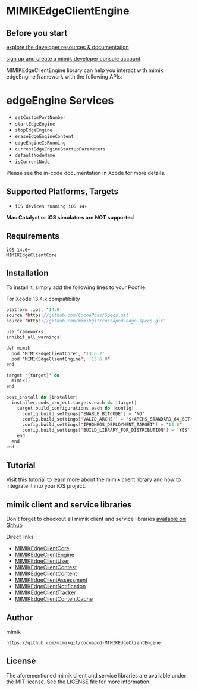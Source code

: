 # MIMIKEdgeClientEngine

## Before you start  

 [explore the developer resources & documentation](https://developer.mimik.com)
 
 [sign up and create a mimik developer console account](https://developer.mimik.com/console/create_account)
 
 
 


MIMIKEdgeClientEngine library can help you interact with mimik edgeEngine framework with the following APIs:
 
 # edgeEngine Services

 * `setCustomPortNumber`
 * `startEdgeEngine`
 * `stopEdgeEngine`
 * `eraseEdgeEngineContent`
 * `edgeEngineIsRunning`
 * `currentEdgeEngineStartupParameters`
 * `defaultNodeName`
 * `isCurrentNode`

 Please see the in-code documentation in Xcode for more details.

## Supported Platforms, Targets
* `iOS devices running iOS 14+`

**Mac Catalyst or iOS simulators are NOT supported**

## Requirements
```
iOS 14.0+
MIMIKEdgeClientCore
```

## Installation

To install it, simply add the following lines to your Podfile:

For Xcode 13.4.x compatibility

```swift
platform :ios, '14.0'
source 'https://github.com/CocoaPods/Specs.git'
source 'https://github.com/mimikgit/cocoapod-edge-specs.git'

use_frameworks!
inhibit_all_warnings!

def mimik
  pod 'MIMIKEdgeClientCore', '13.6.2'
  pod 'MIMIKEdgeClientEngine', '13.6.0'
end

target '{target}' do
  mimik()
end

post_install do |installer|
  installer.pods_project.targets.each do |target|
    target.build_configurations.each do |config|
      config.build_settings['ENABLE_BITCODE'] = 'NO'
      config.build_settings['VALID_ARCHS'] = '$(ARCHS_STANDARD_64_BIT)'
      config.build_settings['IPHONEOS_DEPLOYMENT_TARGET'] = '14.0'
      config.build_settings['BUILD_LIBRARY_FOR_DISTRIBUTION'] = 'YES'
    end
  end
end
```


## Tutorial

Visit this [tutorial](https://devdocs.mimik.com/tutorials/03-index) to learn more about the mimik client library and how to integrate it into your iOS project.

## mimik client and service libraries

Don't forget to checkout all mimik client and service libraries [available on Github](https://github.com/search?q=cocoapod-MIMIKEdgeClient)

Direct links:
 
 * [MIMIKEdgeClientCore](https://github.com/mimikgit/cocoapod-MIMIKEdgeClientCore)
 * [MIMIKEdgeClientEngine](https://github.com/mimikgit/cocoapod-MIMIKEdgeClientEngine)
 * [MIMIKEdgeClientUser](https://github.com/mimikgit/cocoapod-MIMIKEdgeClientUser)
 * [MIMIKEdgeClientContest](https://github.com/mimikgit/cocoapod-MIMIKEdgeClientContest)
 * [MIMIKEdgeClientContent](https://github.com/mimikgit/cocoapod-MIMIKEdgeClientContent)
 * [MIMIKEdgeClientAssessment](https://github.com/mimikgit/cocoapod-MIMIKEdgeClientAssessment)
 * [MIMIKEdgeClientNotification](https://github.com/mimikgit/cocoapod-MIMIKEdgeClientNotification)
 * [MIMIKEdgeClientTracker](https://github.com/mimikgit/cocoapod-MIMIKEdgeClientTracker)
 * [MIMIKEdgeClientContentCache](https://github.com/mimikgit/cocoapod-MIMIKEdgeClientContentCache)

## Author

mimik
```
https://github.com/mimikgit/cocoapod-MIMIKEdgeClientEngine
```

## License

The aforementioned mimik client and service libraries are available under the MIT license. See the LICENSE file for more information.
